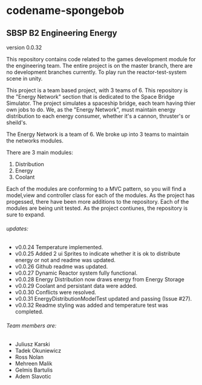 # codename-spongebob

## SBSP B2 Engineering Energy

version 0.0.32

This repository contains code related to the games development module for the engineering team. 
The entire project is on the master branch, there are no development branches currently. To play run the reactor-test-system scene in unity.

This project is a team based project, with 3 teams of 6. This repository is the "Energy Network" section that is dedicated to the Space Bridge Simulator. The project simulates a spaceship bridge, each team having thier own jobs to do. We, as the "Energy Network", must maintain energy distribution to each energy consumer, whether it's a cannon, thruster's or sheild's.

The Energy Network is a team of 6. We broke up into 3 teams to maintain the networks modules.

There are 3 main modules:
 1. Distribution
 2. Energy
 3. Coolant
 
Each of the modules are conforming to a MVC pattern, so you will find a model,view and controller class for each of the modules. As the project has progessed, there have been more additions to the repository. Each of the modules are being unit tested. As the project contiunes, the repository is sure to expand.

###### updates:
- v0.0.24 Temperature implemented.
- v0.0.25 Added 2 ui Sprites to indicate whether it is ok to distribute energy or not and readme was updated. 
- v0.0.26 Github readme was updated.
- v0.0.27 Dynamic Reactor system fully functional.
- v0.0.28 Energy Distribution now draws energy from Energy Storage
- v0.0.29 Coolant and persistant data were added.
- v0.0.30 Conflicts were resolved.
- v0.0.31 EnergyDistributionModelTest updated and passing (Issue #27).
- v0.0.32 Readme styling was added and temperature test was completed.

###### Team members are: 
- Juliusz Karski
- Tadek Okuniewicz
- Ross Nolan
- Mehreen Malik
- Gelmis Bartulis
- Adem Slavotic
